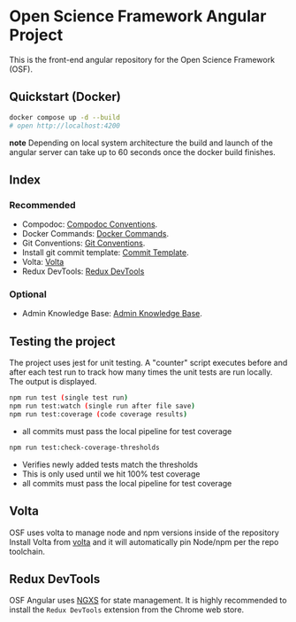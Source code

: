 # Open Science Framework Angular Project

This is the front-end angular repository for the Open Science Framework (OSF).

## Quickstart (Docker)

```bash
docker compose up -d --build
# open http://localhost:4200
```

**note** Depending on local system architecture the build and launch of the angular server can
take up to 60 seconds once the docker build finishes.

## Index

### Recommended

- Compodoc: [Compodoc Conventions](docs/compodoc.md).
- Docker Commands: [Docker Commands](docs/docker.md).
- Git Conventions: [Git Conventions](docs/git-convention.md).
- Install git commit template: [Commit Template](docs/commit.template.md).
- Volta: [Volta](#volta)
- Redux DevTools: [Redux DevTools](#redux-devtools)

### Optional

- Admin Knowledge Base: [Admin Knowledge Base](docs/admin.knowledge-base.md).

## Testing the project

The project uses jest for unit testing.
A "counter" script executes before and after each test run to track how many times the unit
tests are run locally. The output is displayed.

```bash
npm run test (single test run)
npm run test:watch (single run after file save)
npm run test:coverage (code coverage results)
```

- all commits must pass the local pipeline for test coverage

```bash
npm run test:check-coverage-thresholds
```

- Verifies newly added tests match the thresholds
- This is only used until we hit 100% test coverage
- all commits must pass the local pipeline for test coverage

## Volta

OSF uses volta to manage node and npm versions inside of the repository
Install Volta from [volta](https://volta.sh/) and it will automatically pin Node/npm per the repo toolchain.

## Redux DevTools

OSF Angular uses [NGXS](https://github.com/ngxs) for state management. It is highly recommended to install
the `Redux DevTools` extension from the Chrome web store.
